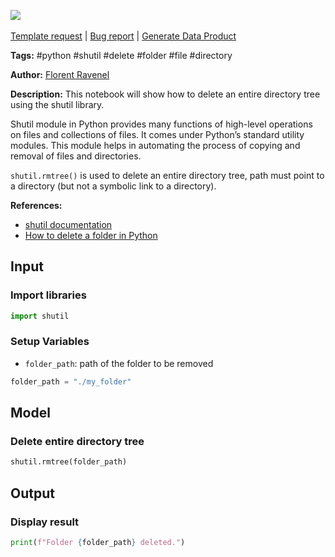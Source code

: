 <a href="https://app.naas.ai/user-redirect/naas/downloader?url=https://raw.githubusercontent.com/jupyter-naas/awesome-notebooks/master/Python/Python_Delete_entire_directory_tree.ipynb" target="_parent"><img src="https://naasai-public.s3.eu-west-3.amazonaws.com/open_in_naas.svg"/></a><br><br><a href="https://github.com/jupyter-naas/awesome-notebooks/issues/new?assignees=&labels=&template=template-request.md&title=Tool+-+Action+of+the+notebook+">Template request</a> | <a href="https://github.com/jupyter-naas/awesome-notebooks/issues/new?assignees=&labels=bug&template=bug_report.md&title=Python+-+Delete+entire+directory+tree:+Error+short+description">Bug report</a> | <a href="https://app.naas.ai/user-redirect/naas/downloader?url=https://raw.githubusercontent.com/jupyter-naas/awesome-notebooks/master/Naas/Naas_Start_data_product.ipynb" target="_parent">Generate Data Product</a>

**Tags:** #python #shutil #delete #folder #file #directory

**Author:** [Florent Ravenel](https://www.linkedin.com/in/florent-ravenel)

**Description:** This notebook will show how to delete an entire directory tree using the shutil library. 

Shutil module in Python provides many functions of high-level operations on files and collections of files. It comes under Python’s standard utility modules. This module helps in automating the process of copying and removal of files and directories. 

`shutil.rmtree()` is used to delete an entire directory tree, path must point to a directory (but not a symbolic link to a directory).

**References:**
- [shutil documentation](https://docs.python.org/3/library/shutil.html)
- [How to delete a folder in Python](https://www.geeksforgeeks.org/how-to-delete-a-folder-in-python/)

## Input

### Import libraries


```python
import shutil
```

### Setup Variables
- `folder_path`: path of the folder to be removed


```python
folder_path = "./my_folder"
```

## Model

### Delete entire directory tree


```python
shutil.rmtree(folder_path)
```

## Output

### Display result


```python
print(f"Folder {folder_path} deleted.")
```

 
